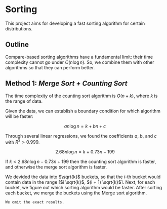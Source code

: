 # Sorting

This project aims for developing a fast sorting algorithm for certain distributions.

## Outline

Compare-based sorting algorithms have a fundamental limit: their time complexity cannot go under $O(n \log{n})$. So, we combine them with other algorithms so that they can perform better.

## Method 1: *Merge Sort + Counting Sort*

The time complexity of the counting sort algorithm is $O(n + k)$, where $k$ is the range of data.

Given the data, we can establish a boundary condition for which algorithm will be faster:

$$an \log{n} = k + bn + c$$

Through several linear regressions, we found the coefficients $a$, $b$, and $c$ with $R^2 > 0.999$.

$$2.68 n \log{n} = k + 0.73n - 199$$

If $k < 2.68n \log⁡{n} - 0.73n + 199$ then the counting sort algorithm is faster, and otherwise the merge sort algorithm is faster.

We devided the data into $\sqrt{k}$ buckets, so that the $i$-th bucket would contain data in the range [$i \sqrt{k}$, $(i + 1) \sqrt{k}$]. Next, for each bucket, we figure out which sorting algorithm would be faster. After sorting each bucket, we merge the buckets using the Merge sort algorithm.

```diff
We omit the exact results.
```
